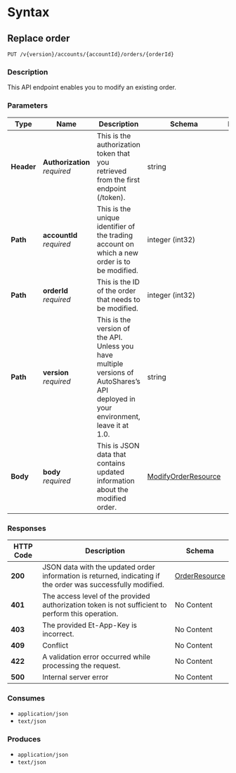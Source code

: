 # Syntax

## Replace order

```
PUT /v{version}/accounts/{accountId}/orders/{orderId}
```

### Description

This API endpoint enables you to modify an existing order.

### Parameters

| Type       | Name                                                       | Description                                                                                                                          | Schema                                                             | Default |
| ---------- | ---------------------------------------------------------- | ------------------------------------------------------------------------------------------------------------------------------------ | ------------------------------------------------------------------ | ------- |
| **Header** | <p><strong>Authorization</strong><br><em>required</em></p> | This is the authorization token that you retrieved from the first endpoint (/token).                                                 | string                                                             |         |
| **Path**   | <p><strong>accountId</strong><br><em>required</em></p>     | This is the unique identifier of the trading account on which a new order is to be modified.                                         | integer (int32)                                                    |         |
| **Path**   | <p><strong>orderId</strong><br><em>required</em></p>       | This is the ID of the order that needs to be modified.                                                                               | integer (int32)                                                    |         |
| **Path**   | <p><strong>version</strong><br><em>required</em></p>       | This is the version of the API. Unless you have multiple versions of AutoShares’s API deployed in your environment, leave it at 1.0. | string                                                             | `"1"`   |
| **Body**   | <p><strong>body</strong><br><em>required</em></p>          | This is JSON data that contains updated information about the modified order.                                                        | [ModifyOrderResource](orders\_replaceorder.md#modifyorderresource) |         |

### Responses

| HTTP Code | Description                                                                                                  | Schema                                                 |
| --------- | ------------------------------------------------------------------------------------------------------------ | ------------------------------------------------------ |
| **200**   | JSON data with the updated order information is returned, indicating if the order was successfully modified. | [OrderResource](orders\_replaceorder.md#orderresource) |
| **401**   | The access level of the provided authorization token is not sufficient to perform this operation.            | No Content                                             |
| **403**   | The provided Et-App-Key is incorrect.                                                                        | No Content                                             |
| **409**   | Conflict                                                                                                     | No Content                                             |
| **422**   | A validation error occurred while processing the request.                                                    | No Content                                             |
| **500**   | Internal server error                                                                                        | No Content                                             |

### Consumes

* `application/json`
* `text/json`

### Produces

* `application/json`
* `text/json`
